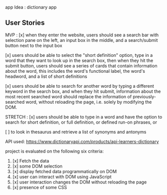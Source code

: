 app Idea : dictionary app

## User Stories
MVP :
[x] when they enter the website, users should see a search bar with selection pane on the left, an input box in the middle, and a search/submit button next to the input box

[x] users should be able to select the "short definition" option, type in a word that they want to look up in the search box, then when they hit the submit button, users should see a series of cards that contain information about the word, this includes the word's functional label, the word's headword, and a list of short definitions 

[x] users should be able to search for another word by typing a different keyword in the search box, and when they hit submit, information about the most recent searched word should replace the information of previously-searched word, without reloading the page, i.e. solely by modifying the DOM.

STRETCH :
[x] users should be able to type in a word and have the option to search for short definition, or full definition, or defined run-on phrases, or 

[ ] to look in thesaurus and retrieve a list of synonyms and antonyms


API used: 
https://www.dictionaryapi.com/products/api-learners-dictionary


project is evaluated on the following six criteria:
1. [x] Fetch the data
2. [x] some DOM selection
3. [x] display fetched data programmatically on DOM
4. [x] user can interact with DOM using JavaScript
5. [x] user interaction changes the DOM without reloading the page
6. [x] presence of some CSS


